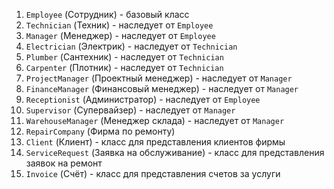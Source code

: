 1. `Employee` (Сотрудник) - базовый класс
2. `Technician` (Техник) - наследует от `Employee`
3. `Manager` (Менеджер) - наследует от `Employee`
4. `Electrician` (Электрик) - наследует от `Technician`
5. `Plumber` (Сантехник) - наследует от `Technician`
6. `Carpenter` (Плотник) - наследует от `Technician`
7. `ProjectManager` (Проектный менеджер) - наследует от `Manager`
8. `FinanceManager` (Финансовый менеджер) - наследует от `Manager`
9. `Receptionist` (Администратор) - наследует от `Employee`
10. `Supervisor` (Супервайзер) - наследует от `Manager`
11. `WarehouseManager` (Менеджер склада) - наследует от `Manager`
12. `RepairCompany` (Фирма по ремонту)
13. `Client` (Клиент) - класс для представления клиентов фирмы
14. `ServiceRequest` (Заявка на обслуживание) - класс для представления заявок на ремонт
15. `Invoice` (Счёт) - класс для представления счетов за услуги
